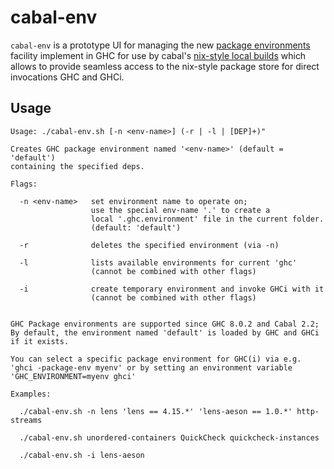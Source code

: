 # cabal-env

`cabal-env` is a prototype UI for managing the new [package environments](https://downloads.haskell.org/~ghc/latest/docs/html/users_guide/packages.html#package-environments) facility implement in GHC for use by cabal's [nix-style local builds](http://cabal.readthedocs.io/en/latest/nix-local-build-overview.html) which allows to provide seamless access to the nix-style package store for direct invocations GHC and GHCi.

## Usage

```
Usage: ./cabal-env.sh [-n <env-name>] (-r | -l | [DEP]+)"

Creates GHC package environment named '<env-name>' (default = 'default')
containing the specified deps.

Flags:

  -n <env-name>   set environment name to operate on;
                  use the special env-name '.' to create a
                  local '.ghc.environment' file in the current folder.
                  (default: 'default')

  -r              deletes the specified environment (via -n)

  -l              lists available environments for current 'ghc'
                  (cannot be combined with other flags)

  -i              create temporary environment and invoke GHCi with it
                  (cannot be combined with other flags)


GHC Package environments are supported since GHC 8.0.2 and Cabal 2.2;
By default, the environment named 'default' is loaded by GHC and GHCi
if it exists.

You can select a specific package environment for GHC(i) via e.g.
'ghci -package-env myenv' or by setting an environment variable
'GHC_ENVIRONMENT=myenv ghci'

Examples:

  ./cabal-env.sh -n lens 'lens == 4.15.*' 'lens-aeson == 1.0.*' http-streams

  ./cabal-env.sh unordered-containers QuickCheck quickcheck-instances

  ./cabal-env.sh -i lens-aeson
```

